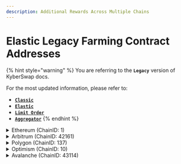 ```yaml
---
description: Additional Rewards Across Multiple Chains
---
```


# Elastic Legacy Farming Contract Addresses

{% hint style="warning" %}
You are referring to the **`Legacy`** version of KyberSwap docs.

For the most updated information, please refer to:

* [**`Classic`**](broken-reference)
* [**`Elastic`**](../kyberswap-elastic/)
* [**`Limit Order`**](../../../kyberswap-solutions/limit-order/)
* [**`Aggregator`**](../../../kyberswap-solutions/kyberswap-aggregator/)
{% endhint %}

<details>

<summary>Ethereum (ChainID: 1)</summary>

* **KyberSwapElasticLM:** [`0xb85ebE2e4eA27526f817FF33fb55fB240057C03F`](https://etherscan.io/address/0xb85ebE2e4eA27526f817FF33fb55fB240057C03F)

</details>

<details>

<summary>Arbitrum (ChainID: 42161)</summary>

* **KyberSwapElasticLM:** [`0xBdEc4a045446F583dc564C0A227FFd475b329bf0`](https://arbiscan.io/address/0xBdEc4a045446F583dc564C0A227FFd475b329bf0)

</details>

<details>

<summary>Polygon (ChainID: 137)</summary>

* **KyberSwapElasticLM:** `0xBdEc4a045446F583dc564C0A227FFd475b329bf0`

</details>

<details>

<summary>Optimism (ChainID: 10)</summary>

* **KyberSwapElasticLM:** `0xb85ebE2e4eA27526f817FF33fb55fB240057C03F`

</details>

<details>

<summary>Avalanche (ChainID: 43114)</summary>

* **KyberSwapElasticLM:** `0xBdEc4a045446F583dc564C0A227FFd475b329bf0`

</details>
